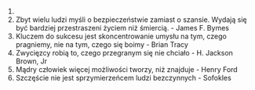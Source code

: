 
1. 
2. Zbyt wielu ludzi myśli o bezpieczeństwie zamiast o szansie. Wydają się być bardziej przestraszeni życiem niż śmiercią. - James F. Bymes
3. Kluczem do sukcesu jest skoncentrowanie umysłu na tym, czego pragniemy, nie na tym, czego się boimy - Brian Tracy
4. Zwycięzcy robią to, czego przegranym się nie chciało - H. Jackson Brown, Jr
5. Mądry człowiek więcej możliwości tworzy, niż znajduje - Henry Ford
6. Szczęście nie jest sprzymierzeńcem ludzi bezczynnych - Sofokles

